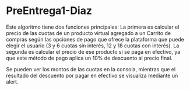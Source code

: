 # PreEntrega1-Diaz

Este algoritmo tiene dos funciones principales: 
La primera es calcular el precio de las cuotas de un producto virtual agregado a un Carrito de compras según las opciones de pago que ofrece la plataforma que puede elegir el usuario (3 y 6 cuotas sin interés, 12 y 18 cuotas con interés).
La segunda es calcular el precio de ese producto si se paga en efectivo, ya que este método de pago aplica un 10% de descuento al precio final.

Se pueden ver los montos de las cuotas en la consola, mientras que el resultado del descuento por pagar en efectivo se visualiza mediante un alert.
